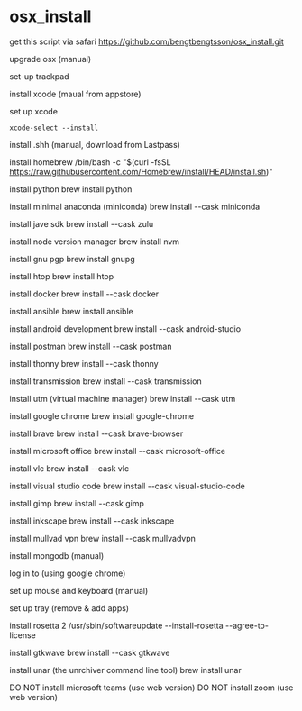 # osx_install

get this script via safari
https://github.com/bengtbengtsson/osx_install.git

upgrade osx (manual)

set-up trackpad

install xcode (maual from appstore)

set up xcode <p>
`xcode-select --install`

install .shh (manual, download from Lastpass)

install homebrew
/bin/bash -c "$(curl -fsSL https://raw.githubusercontent.com/Homebrew/install/HEAD/install.sh)"

install python
brew install python

install minimal anaconda (miniconda)
brew install --cask miniconda

install jave sdk
brew install --cask zulu

install node version manager
brew install nvm

install gnu pgp
brew install gnupg

install htop
brew install htop

install docker
brew install --cask docker

install ansible
brew install ansible

install android development
brew install --cask android-studio

install postman
brew install --cask postman

install thonny
brew install --cask thonny

install transmission
brew install --cask transmission

install utm (virtual machine manager)
brew install --cask utm

install google chrome
brew install google-chrome

install brave
brew install --cask brave-browser

install microsoft office
brew install --cask microsoft-office

install vlc
brew install --cask vlc

install visual studio code
brew install --cask visual-studio-code

install gimp
brew install --cask gimp

install inkscape
brew install --cask inkscape

install mullvad vpn
brew install --cask mullvadvpn

install mongodb (manual)

log in to (using google chrome)

set up mouse and keyboard (manual)

set up tray (remove & add apps)

install rosetta 2
/usr/sbin/softwareupdate --install-rosetta --agree-to-license

install gtkwave
brew install --cask gtkwave

install unar (the unrchiver command line tool)
brew install unar

DO NOT install microsoft teams (use web version)
DO NOT install zoom (use web version)
